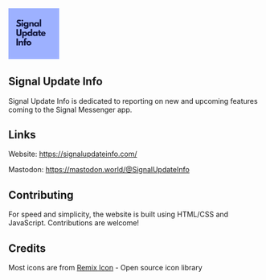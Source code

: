 <img style="width:20%;" src="https://github.com/tedgravlin/signal-update-info/blob/main/assets/images/logos/sui-logo-light.png">

## Signal Update Info
Signal Update Info is dedicated to reporting on new and upcoming features coming to the Signal Messenger app.

## Links
Website: https://signalupdateinfo.com/

Mastodon: https://mastodon.world/@SignalUpdateInfo


## Contributing
For speed and simplicity, the website is built using HTML/CSS and JavaScript. Contributions are welcome!

## Credits
Most icons are from [Remix Icon](https://remixicon.com/) - Open source icon library
